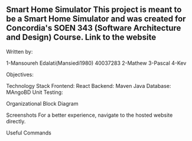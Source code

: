 Smart Home Simulator 
This project is meant to be a Smart Home Simulator  and was created for Concordia's SOEN 343 (Software Architecture and Design) Course.
Link to the website
--------------------------
Written by:

   1-Mansoureh Edalati(Mansiedi1980)   40037283
   2-Mathew
   3-Pascal
   4-Kev
   
Objectives:

Technology Stack
Frontend:
    React
Backend:
    Maven Java
Database:
    MAngoBD
Unit Testing:


Organizational Block Diagram

Screenshots
For a better experience, navigate to the hosted website directly.

Useful Commands
